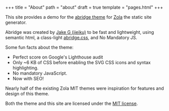 +++
title = "About"
path = "about"
draft = true
template = "pages.html"
+++

This site provides a demo for the [abridge theme](https://github.com/Jieiku/abridge) for [Zola](https://www.getzola.org/) the static site generator.

Abridge was created by [Jake G (jieiku)](https://github.com/Jieiku) to be fast and lightweight, using semantic html, a class-light [abridge.css](https://github.com/Jieiku/abridge.css), and No Mandatory JS.

Some fun facts about the theme:

* Perfect score on Google's Lighthouse audit
* Only ~6 KB of CSS before enabling the SVG CSS icons and syntax highlighting.
* No mandatory JavaScript.
* Now with SEO!

Nearly half of the existing Zola MIT themes were inspiration for features and design of this theme.

Both the theme and this site are licensed under the [MIT license](https://opensource.org/licenses/MIT).